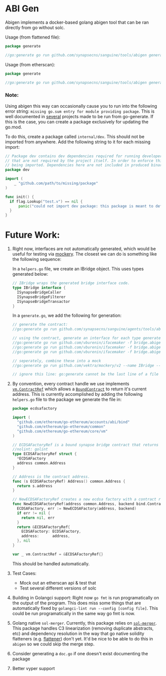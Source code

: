 # ABI Gen

Abigen implements a docker-based golang abigen tool that can be ran directly from go without solc.

Usage (from flattened file):

```go
package generate

//go:generate go run github.com/synapsecns/sanguine/tools/abigen generate --sol /path/to/flattened.sol --pkg pkgname --sol-version 0.6.12 --filename filename

```

Usage (from etherscan):
```go
package generate

//go:generate go run github.com/synapsecns/sanguine/tools/abigen generate-from-etherscan --address=0x6b175474e89094c44da98b954eedeac495271d0f --chainID 1 --pkg dai --sol-version 0.5.12 --filename dai

```

### Note:

Using abigen this way can occasionally cause you to run into the following error string: `missing go.sum entry for module providing package`. This is well documented in [several](https://github.com/99designs/gqlgen/issues/1483) projects made to be run from go-generate. If this is the case, you can create a package exclusively for updating the go.mod.

To do this, create a package called `internal/dev`. This should not be imported from anywhere. Add the following string to it for each missing import:

```go
// Package dev contains dev dependencies required for running developer tasks (coverage testutils, etc)
// that are not required by the project itself. In order to enforce this constraint, this module panics upon
// being imported. Dependencies here are not included in produced binaries and won't affect the dev build
package dev

import (
	_ "github.com/path/to/missing/package"
)

func init() {
  if flag.Lookup("test.v") == nil {
	  panic("could not import dev package: this package is meant to define dependencies, not be imported.")
  }
}
```



# Future Work:

1. Right now, interfaces are not automatically generated, which would be useful for testing via [mockery](https://github.com/vektra/mockery). The closest we can do is something like the following sequence:

    In a `helpers.go` file, we create an IBridge object. This uses types generated below:
    ```go
    // IBridge wraps the generated bridge interface code.
    type IBridge interface {
      ISynapseBridgeCaller
      ISynapseBridgeFilterer
      ISynapseBridgeTransactor
    }
    ```

    In a `generate.go`, we add the following for generation:
    ```go
    // generate the contract:
    //go:generate go run github.com/synapsecns/sanguine/agents/tools/abigen generate --sol ../../external/contracts/build/SynapseBridge.sol --pkg bridge --sol-version 0.6.12 --filename bridge

    // using the contract, generate an interface for each type generated by abigen. This is always [contract]Caller, [contract]Transactor, [contract]Filterer
    //go:generate go run github.com/vburenin/ifacemaker -f bridge.abigen.go -s SynapseBridgeCaller -i ISynapseBridgeCaller -p bridge -o icaller_generated.go -c "autogenerated file"
    //go:generate go run github.com/vburenin/ifacemaker -f bridge.abigen.go -s SynapseBridgeTransactor -i ISynapseBridgeTransactor -p bridge -o itransactor_generated.go -c "autogenerated file"
    //go:generate go run github.com/vburenin/ifacemaker -f bridge.abigen.go -s SynapseBridgeFilterer  -i ISynapseBridgeFilterer  -p bridge  -o filterer_generated.go -c "autogenerated file"

    // seperately, combine these into a mock
    //go:generate go run github.com/vektra/mockery/v2 --name IBridge --output ./mocks --case=underscore

    // ignore this line: go:generate cannot be the last line of a file
    ```
2. By convention, every contract handle we use implements [`vm.ContractRef`](https://pkg.go.dev/github.com/ethereum/go-ethereum/core/vm#ContractRef) which allows a [`BoundContract`](https://pkg.go.dev/github.com/ethereum/go-ethereum/accounts/abi/bind#BoundContract) to return it's current address. This is currently accomplished by adding the following `helpers.go` file to the package we generate the file in:

    ```go
    package ecdsafactory

    import (
      "github.com/ethereum/go-ethereum/accounts/abi/bind"
      "github.com/ethereum/go-ethereum/common"
      "github.com/ethereum/go-ethereum/core/vm"
    )

    // ECDSAFactoryRef is a bound synapse bridge contract that returns the address of the contract.
    //nolint: golint
    type ECDSAFactoryRef struct {
      *ECDSAFactory
      address common.Address
    }

    // Address is the contract address.
    func (s ECDSAFactoryRef) Address() common.Address {
      return s.address
    }

    // NewECDSAFactoryRef creates a new ecdsa factory with a contract ref.
    func NewECDSAFactoryRef(address common.Address, backend bind.ContractBackend) (*ECDSAFactoryRef, error) {
      ECDSAFactory, err := NewECDSAFactory(address, backend)
      if err != nil {
        return nil, err
      }
      return &ECDSAFactoryRef{
        ECDSAFactory: ECDSAFactory,
        address:      address,
      }, nil
    }

    var _ vm.ContractRef = &ECDSAFactoryRef{}
    ```

    This should be handled automatically.

3. Test Cases:
   - Mock out an etherscan api & test that
   - Test several different versions of solc

4. Building in Golangci support: Right now `go fmt` is run programatically on the output of the program. This does miss some things that are automatically fixed by `golangci-lint run --config [config file]`. This could be run programatically in the same way go fmt is now.

5. Golang native `sol-merger`. Currently, this package relies on [`sol-merger`](https://github.com/RyuuGan/sol-merger). This package handles C3 linearization (removing duplicate abstracts, etc) and dependency resolution in the way that go native solidity flatteners (e.g. [flattener](https://github.com/DaveAppleton/SolidityFlattery/blob/master/flat.go)) don't yet. It'd be nice to be able to  do this in `abigen` so we could skip the merge step.
6. Consider generating a `doc.go` if one doesn't exist documenting the package
7. Better vyper support
